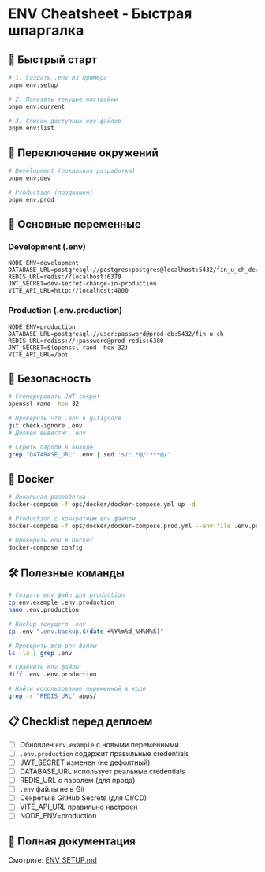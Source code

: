 # ENV Cheatsheet - Быстрая шпаргалка

## 🚀 Быстрый старт

```bash
# 1. Создать .env из примера
pnpm env:setup

# 2. Показать текущие настройки
pnpm env:current

# 3. Список доступных env файлов
pnpm env:list
```

## 🔄 Переключение окружений

```bash
# Development (локальная разработка)
pnpm env:dev

# Production (продакшен)
pnpm env:prod
```

## 📝 Основные переменные

### Development (.env)

```env
NODE_ENV=development
DATABASE_URL=postgresql://postgres:postgres@localhost:5432/fin_u_ch_dev
REDIS_URL=redis://localhost:6379
JWT_SECRET=dev-secret-change-in-production
VITE_API_URL=http://localhost:4000
```

### Production (.env.production)

```env
NODE_ENV=production
DATABASE_URL=postgresql://user:password@prod-db:5432/fin_u_ch
REDIS_URL=rediss://:password@prod-redis:6380
JWT_SECRET=$(openssl rand -hex 32)
VITE_API_URL=/api
```

## 🔐 Безопасность

```bash
# Сгенерировать JWT секрет
openssl rand -hex 32

# Проверить что .env в gitignore
git check-ignore .env
# Должен вывести: .env

# Скрыть пароли в выводе
grep "DATABASE_URL" .env | sed 's/:.*@/:***@/'
```

## 🐳 Docker

```bash
# Локальная разработка
docker-compose -f ops/docker/docker-compose.yml up -d

# Production с конкретным env файлом
docker-compose -f ops/docker/docker-compose.prod.yml --env-file .env.production up -d

# Проверить env в Docker
docker-compose config
```

## 🛠️ Полезные команды

```bash
# Создать env файл для production
cp env.example .env.production
nano .env.production

# Backup текущего .env
cp .env ".env.backup.$(date +%Y%m%d_%H%M%S)"

# Проверить все env файлы
ls -la | grep .env

# Сравнить env файлы
diff .env .env.production

# Найти использование переменной в коде
grep -r "REDIS_URL" apps/
```

## 📋 Checklist перед деплоем

- [ ] Обновлен `env.example` с новыми переменными
- [ ] `.env.production` содержит правильные credentials
- [ ] JWT_SECRET изменен (не дефолтный)
- [ ] DATABASE_URL использует реальные credentials
- [ ] REDIS_URL с паролем (для прода)
- [ ] `.env` файлы не в Git
- [ ] Секреты в GitHub Secrets (для CI/CD)
- [ ] VITE_API_URL правильно настроен
- [ ] NODE_ENV=production

## 📖 Полная документация

Смотрите: [ENV_SETUP.md](ENV_SETUP.md)
